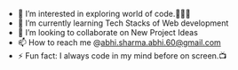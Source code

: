 - 👀 I’m interested in exploring world of code.🧑🏻‍💻
- 🌱 I’m currently learning Tech Stacks of Web development
- 💞️ I’m looking to collaborate on New Project Ideas
- 📫 How to reach me @abhi.sharma.abhi.60@gmail.com
- ⚡ Fun fact: I always code in my mind before on screen.📺
  

<!---
abhi-sharma-60/abhi-sharma-60 is a ✨ special ✨ repository because its `README.md` (this file) appears on your GitHub profile.
You can click the Preview link to take a look at your changes.
--->
